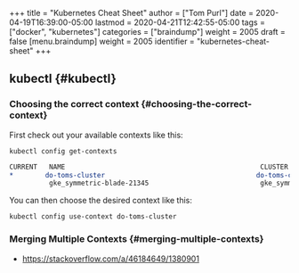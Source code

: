 +++
title = "Kubernetes Cheat Sheet"
author = ["Tom Purl"]
date = 2020-04-19T16:39:00-05:00
lastmod = 2020-04-21T12:42:55-05:00
tags = ["docker", "kubernetes"]
categories = ["braindump"]
weight = 2005
draft = false
[menu.braindump]
  weight = 2005
  identifier = "kubernetes-cheat-sheet"
+++

## kubectl {#kubectl}


### Choosing the correct context {#choosing-the-correct-context}

First check out your available contexts like this:

```shell
kubectl config get-contexts
```

```org
CURRENT   NAME                                                 CLUSTER                                              AUTHINFO                                             NAMESPACE
*        do-toms-cluster                                      do-toms-cluster                                      do-toms-cluster-admin
          gke_symmetric-blade-21345                            gke_symmetric-blade-21345                            gke_symmetric-blade-21345
```

You can then choose the desired context like this:

```shell
kubectl config use-context do-toms-cluster
```


### Merging Multiple Contexts {#merging-multiple-contexts}

-   <https://stackoverflow.com/a/46184649/1380901>
